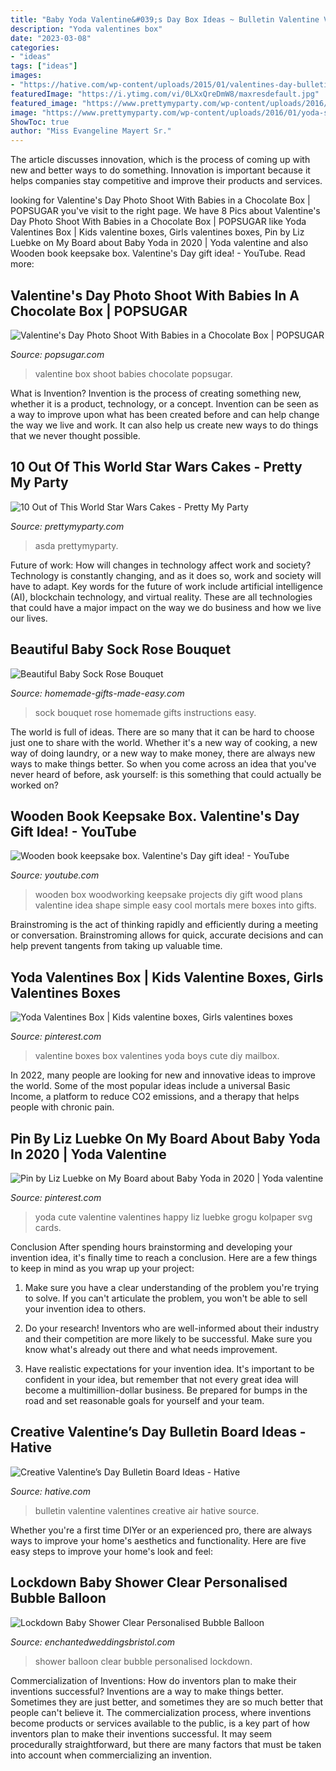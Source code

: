 ```yaml
---
title: "Baby Yoda Valentine&#039;s Day Box Ideas ~ Bulletin Valentine Valentines Creative Air Hative Source"
description: "Yoda valentines box"
date: "2023-03-08"
categories:
- "ideas"
tags: ["ideas"]
images:
- "https://hative.com/wp-content/uploads/2015/01/valentines-day-bulletin-board/4-valentines-day-bulletin-board.jpg"
featuredImage: "https://i.ytimg.com/vi/0LXxQreDmW8/maxresdefault.jpg"
featured_image: "https://www.prettymyparty.com/wp-content/uploads/2016/01/yoda-star-wars-cake.jpg"
image: "https://www.prettymyparty.com/wp-content/uploads/2016/01/yoda-star-wars-cake.jpg"
ShowToc: true
author: "Miss Evangeline Mayert Sr."
---
```



The article discusses innovation, which is the process of coming up with new and better ways to do something. Innovation is important because it helps companies stay competitive and improve their products and services.

	

		
looking for Valentine&#039;s Day Photo Shoot With Babies in a Chocolate Box | POPSUGAR you've visit to the right page. We have 8 Pics about Valentine&#039;s Day Photo Shoot With Babies in a Chocolate Box | POPSUGAR like Yoda Valentines Box | Kids valentine boxes, Girls valentines boxes, Pin by Liz Luebke on My Board about Baby Yoda in 2020 | Yoda valentine and also Wooden book keepsake box. Valentine&#039;s Day gift idea! - YouTube. Read more:
		
    
## Valentine&#039;s Day Photo Shoot With Babies In A Chocolate Box | POPSUGAR

<img loading=lazy src="https://media1.popsugar-assets.com/files/thumbor/brx1izrkURX-QrBhZ1A1XNamXk8/fit-in/728xorig/filters:format_auto-!!-:strip_icc-!!-/2020/02/13/741/n/24155406/f40a6be977e8f5c8_JoAnn_and_all_the_babies/i/valentine-day-photo-shoot-with-babies-in-chocolate-box.png" onerror="this.onerror=null;this.src='https://tse2.mm.bing.net/th?id=OIP.7XBrGSj4EepRwXHr8IPh-AHaG7&amp;pid=15.1';" alt="Valentine&#039;s Day Photo Shoot With Babies in a Chocolate Box | POPSUGAR">

_Source: popsugar.com_

>valentine box shoot babies chocolate popsugar. 

	

What is Invention?
Invention is the process of creating something new, whether it is a product, technology, or a concept. Invention can be seen as a way to improve upon what has been created before and can help change the way we live and work. It can also help us create new ways to do things that we never thought possible.

    
## 10 Out Of This World Star Wars Cakes - Pretty My Party

<img loading=lazy src="https://www.prettymyparty.com/wp-content/uploads/2016/01/yoda-star-wars-cake.jpg" onerror="this.onerror=null;this.src='https://tse3.mm.bing.net/th?id=OIP.WSiqqVU8y0nR6Lm0mRlo3AHaJ6&amp;pid=15.1';" alt="10 Out of This World Star Wars Cakes - Pretty My Party">

_Source: prettymyparty.com_

>asda prettymyparty. 

	

Future of work: How will changes in technology affect work and society?
Technology is constantly changing, and as it does so, work and society will have to adapt. Key words for the future of work include artificial intelligence (AI), blockchain technology, and virtual reality. These are all technologies that could have a major impact on the way we do business and how we live our lives.

    
## Beautiful Baby Sock Rose Bouquet

<img loading=lazy src="https://www.homemade-gifts-made-easy.com/images/baby-sock-rose-bouquet-instructions.jpg" onerror="this.onerror=null;this.src='https://tse1.mm.bing.net/th?id=OIP.mEgn6OhNpSeTk5_AVXyY8AHaOm&amp;pid=15.1';" alt="Beautiful Baby Sock Rose Bouquet">

_Source: homemade-gifts-made-easy.com_

>sock bouquet rose homemade gifts instructions easy. 

	

The world is full of ideas. There are so many that it can be hard to choose just one to share with the world. Whether it's a new way of cooking, a new way of doing laundry, or a new way to make money, there are always new ways to make things better. So when you come across an idea that you've never heard of before, ask yourself: is this something that could actually be worked on?

    
## Wooden Book Keepsake Box. Valentine&#039;s Day Gift Idea! - YouTube

<img loading=lazy src="https://i.ytimg.com/vi/0LXxQreDmW8/maxresdefault.jpg" onerror="this.onerror=null;this.src='https://tse1.mm.bing.net/th?id=OIP.yYi7EoNME4wAtlmlPeS9lAHaEK&amp;pid=15.1';" alt="Wooden book keepsake box. Valentine&#039;s Day gift idea! - YouTube">

_Source: youtube.com_

>wooden box woodworking keepsake projects diy gift wood plans valentine idea shape simple easy cool mortals mere boxes into gifts. 

	

Brainstroming is the act of thinking rapidly and efficiently during a meeting or conversation. Brainstroming allows for quick, accurate decisions and can help prevent tangents from taking up valuable time.

    
## Yoda Valentines Box | Kids Valentine Boxes, Girls Valentines Boxes

<img loading=lazy src="https://i.pinimg.com/736x/ec/4e/c0/ec4ec0f1e5e52bfa021a5e00e9b75abc.jpg" onerror="this.onerror=null;this.src='https://tse3.mm.bing.net/th?id=OIP.sniDjSjC-EUXllG40MhyJgHaJ3&amp;pid=15.1';" alt="Yoda Valentines Box | Kids valentine boxes, Girls valentines boxes">

_Source: pinterest.com_

>valentine boxes box valentines yoda boys cute diy mailbox. 

	

In 2022, many people are looking for new and innovative ideas to improve the world. Some of the most popular ideas include a universal Basic Income, a platform to reduce CO2 emissions, and a therapy that helps people with chronic pain.

    
## Pin By Liz Luebke On My Board About Baby Yoda In 2020 | Yoda Valentine

<img loading=lazy src="https://i.pinimg.com/736x/62/c3/af/62c3af91d452b64ecf668778c99da1da.jpg" onerror="this.onerror=null;this.src='https://tse3.mm.bing.net/th?id=OIP.K4iBJZ5CRi9LGyFOt3wIsQHaHa&amp;pid=15.1';" alt="Pin by Liz Luebke on My Board about Baby Yoda in 2020 | Yoda valentine">

_Source: pinterest.com_

>yoda cute valentine valentines happy liz luebke grogu kolpaper svg cards. 

	

Conclusion
After spending hours brainstorming and developing your invention idea, it's finally time to reach a conclusion. Here are a few things to keep in mind as you wrap up your project:
1. Make sure you have a clear understanding of the problem you're trying to solve. If you can't articulate the problem, you won't be able to sell your invention idea to others.

2. Do your research! Inventors who are well-informed about their industry and their competition are more likely to be successful. Make sure you know what's already out there and what needs improvement.

3. Have realistic expectations for your invention idea. It's important to be confident in your idea, but remember that not every great idea will become a multimillion-dollar business. Be prepared for bumps in the road and set reasonable goals for yourself and your team.

    
## Creative Valentine’s Day Bulletin Board Ideas - Hative

<img loading=lazy src="https://hative.com/wp-content/uploads/2015/01/valentines-day-bulletin-board/4-valentines-day-bulletin-board.jpg" onerror="this.onerror=null;this.src='https://tse3.mm.bing.net/th?id=OIP.iTpzNiIV7NIOpbDRNShjMAHaFj&amp;pid=15.1';" alt="Creative Valentine’s Day Bulletin Board Ideas - Hative">

_Source: hative.com_

>bulletin valentine valentines creative air hative source. 

	

Whether you're a first time DIYer or an experienced pro, there are always ways to improve your home's aesthetics and functionality. Here are five easy steps to improve your home's look and feel: 

    
## Lockdown Baby Shower Clear Personalised Bubble Balloon

<img loading=lazy src="http://www.enchantedweddingsbristol.com/uploads/4/6/9/8/46980855/s542440728562510073_p666_i2_w640.png" onerror="this.onerror=null;this.src='https://tse1.mm.bing.net/th?id=OIP.FpEhzLcY42zi-EY9Be-sLAHaLH&amp;pid=15.1';" alt="Lockdown Baby Shower Clear Personalised Bubble Balloon">

_Source: enchantedweddingsbristol.com_

>shower balloon clear bubble personalised lockdown. 

	

Commercialization of Inventions: How do inventors plan to make their inventions successful?
Inventions are a way to make things better. Sometimes they are just better, and sometimes they are so much better that people can't believe it. The commercialization process, where inventions become products or services available to the public, is a key part of how inventors plan to make their inventions successful. It may seem procedurally straightforward, but there are many factors that must be taken into account when commercializing an invention.


